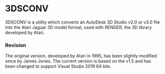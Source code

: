 # 3DSCONV

3DSCONV is a utility which converts an AutoDesk 3D Studio v2.0 or v3.0 file
into the Atari Jaguar 3D model format, used with RENDER, the 3D library developed by Atari.

### Revision
The original version, developed by Atari in 1995, has been slightly modified since by James Jones.
The current version is based on the v1.5 and has been changed to support Visual Studio 2019 64 bits.
